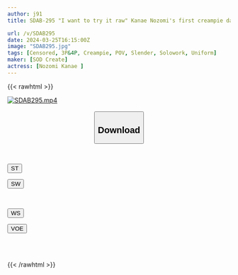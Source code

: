 ```yaml
---
author: j91
title: SDAB-295 "I want to try it raw" Kanae Nozomi's first creampie date outside of school that fulfills the somewhat dangerous and naughty desire that a shy girl secretly longed for.

url: /v/SDAB295
date: 2024-03-25T16:15:00Z
image: "SDAB295.jpg"
tags: [Censored, 3P&4P, Creampie, POV, Slender, Solowork, Uniform]
maker: [SOD Create]
actress: [Nozomi Kanae ]
---
```



{{< rawhtml >}}

<div class="video" data-videoid="GWLPB2vXjmh1pvq">
    <a href="javascript:;">
        <img src="/v/SDAB295/SDAB295.jpg" width="WIDTH" height="HEIGHT" alt="SDAB295.mp4" loading="lazy">
    </a>
</div>

<script type="text/javascript" src="https://j91.asia/asset/on-demand-st.js"></script>

<br>
  <link rel="stylesheet" href="https://j91.asia/asset/bs5.css">
  
  <center>
  <button class="btn btn-primary" type="button" data-bs-toggle="collapse" data-bs-target=".multi-collapse" aria-expanded="false" aria-controls="multiCollapseExample1 multiCollapseExample2"><h2>Download</h2></button></center>
</p>
<div class="row">
  <div class="col">
    <div class="collapse multi-collapse" id="multiCollapseExample1">
      <div class="card card-body">
	      	      <br>
<div class="buttons">  
<p><a href="https://streamtape.to/v/GWLPB2vXjmh1pvq" target="_blank"><button class="btn-hover color-3"><i class="fa fa-download"></i> ST</button></a></p>
<p><a href="https://asnwish.com/rljdshzvy3d6" target="_blank"><button class="btn-hover color-2"><i class="fa fa-download"></i> SW</button></a></p></div>
    </div>
  </div>
</div>
  <div class="col">
    <div class="collapse multi-collapse" id="multiCollapseExample2">
      <div class="card card-body">
	      <br>
<div class="buttons">
<p><a href="https://wolfstream.tv/rj9ifbsmiotp"><button class="btn-hover color-9"><i class="fa fa-download"></i> WS</button></a></p>
<p><a href="https://voe.sx/ebmbtlvo5oj3"><button class="btn-hover color-8"><i class="fa fa-download"></i> VOE</button></a></p></div>
<br><br>
      </div>
    </div>
  </div>
</div>

{{< /rawhtml >}}